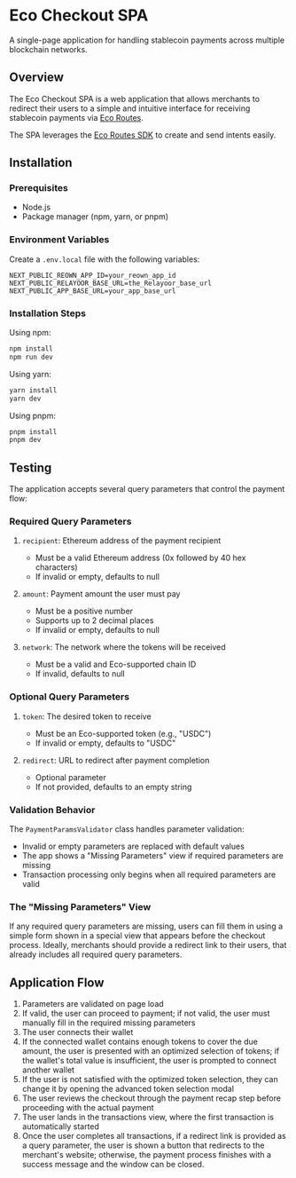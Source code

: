 # Eco Checkout SPA 

A single-page application for handling stablecoin payments across multiple blockchain networks.

## Overview
The Eco Checkout SPA is a web application that allows merchants to redirect their users to a simple and intuitive interface for receiving stablecoin payments via [Eco Routes](https://eco.com/docs/routes/overview).

The SPA leverages the [Eco Routes SDK](https://github.com/eco-toolkit/sdk/blob/main/README.md) to create and send intents easily.


## Installation

### Prerequisites

- Node.js
- Package manager (npm, yarn, or pnpm)

### Environment Variables

Create a `.env.local` file with the following variables:

```env
NEXT_PUBLIC_REOWN_APP_ID=your_reown_app_id
NEXT_PUBLIC_RELAYOOR_BASE_URL=the_Relayoor_base_url
NEXT_PUBLIC_APP_BASE_URL=your_app_base_url
```

### Installation Steps

Using npm:

```bash
npm install
npm run dev
```

Using yarn:

```bash
yarn install
yarn dev
```

Using pnpm:

```bash
pnpm install
pnpm dev
```

## Testing

The application accepts several query parameters that control the payment flow:

### Required Query Parameters

1. `recipient`: Ethereum address of the payment recipient

   - Must be a valid Ethereum address (0x followed by 40 hex characters)
   - If invalid or empty, defaults to null

2. `amount`: Payment amount the user must pay

   - Must be a positive number
   - Supports up to 2 decimal places
   - If invalid or empty, defaults to null

3. `network`: The network where the tokens will be received

   - Must be a valid and Eco-supported chain ID
   - If invalid, defaults to null

### Optional Query Parameters

1. `token`: The desired token to receive

   - Must be an Eco-supported token (e.g., "USDC")
   - If invalid or empty, defaults to "USDC"

2. `redirect`: URL to redirect after payment completion
   - Optional parameter
   - If not provided, defaults to an empty string

### Validation Behavior

The `PaymentParamsValidator` class handles parameter validation:

- Invalid or empty parameters are replaced with default values
- The app shows a "Missing Parameters" view if required parameters are missing
- Transaction processing only begins when all required parameters are valid

### The "Missing Parameters" View

If any required query parameters are missing, users can fill them in using a simple form shown in a special view that appears before the checkout process. Ideally, merchants should provide a redirect link to their users, that already includes all required query parameters.

## Application Flow

1. Parameters are validated on page load
2. If valid, the user can proceed to payment; if not valid, the user must manually fill in the required missing parameters
3. The user connects their wallet
4. If the connected wallet contains enough tokens to cover the due amount, the user is presented with an optimized selection of tokens; if the wallet's total value is insufficient, the user is prompted to connect another wallet
5. If the user is not satisfied with the optimized token selection, they can change it by opening the advanced token selection modal
6. The user reviews the checkout through the payment recap step before proceeding with the actual payment
7. The user lands in the transactions view, where the first transaction is automatically started
8. Once the user completes all transactions, if a redirect link is provided as a query parameter, the user is shown a button that redirects to the merchant's website; otherwise, the payment process finishes with a success message and the window can be closed.
